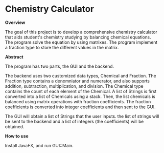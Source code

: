 # Chemistry Calculator

**Overview**

The goal of this project is to develop a comprehensive chemistry calculator that aids student's chemistry studying by balancing chemical equations. The program solve the equation by using matrixes. The program implement a fraction type to store the different values in the matrix.

**Abstract**

The program has two parts, the GUI and the backend. 

The backend uses two customized data types, Chemical and Fraction. The Fraction type contains a denomniator and numerator, and also supports addition, subtraction, multiplication, and division. The Chemical type contains the count of each element of the Chemical. A list of Strings is first converted into a list of Chemicals using a stack. Then, the list chemicals is balanced using matrix operations with fraction coefficients. The fraction coefficients is converted into integer coefficients and then sent to the GUI.

The GUI will obtain a list of Strings that the user inputs. the list of strings will be sent to the backend and a list of integers (the coefficients) will be obtained.

**How to use**

Install JavaFX, and run GUI::Main.
